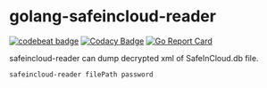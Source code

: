 # golang-safeincloud-reader

[![codebeat badge](https://codebeat.co/badges/b45578a3-6ccd-428f-b593-11982e1da444)](https://codebeat.co/projects/github-com-tmatz-golang-safeincloud-reader-master)
[![Codacy Badge](https://api.codacy.com/project/badge/Grade/589861fe6e614e3485245c439bcd9704)](https://www.codacy.com/manual/tmatz/golang-safeincloud-reader?utm_source=github.com&amp;utm_medium=referral&amp;utm_content=tmatz/golang-safeincloud-reader&amp;utm_campaign=Badge_Grade)
[![Go Report Card](https://goreportcard.com/badge/github.com/tmatz/golang-safeincloud-reader)](https://goreportcard.com/report/github.com/tmatz/golang-safeincloud-reader)

safeincloud-reader can dump decrypted xml of SafeInCloud.db file.

    safeincloud-reader filePath password
